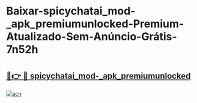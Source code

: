 # Baixar-spicychatai_mod-_apk_premiumunlocked-Premium-Atualizado-Sem-Anúncio-Grátis-7n52h

# <h2><a href="https://zryym6.esa.edu.pl?src=spicychatai_mod-_apk_premiumunlocked&ref=7n52h">🔗👉 🔴 spicychatai_mod-_apk_premiumunlocked</a></h2>

[![acn](https://github.com/user-attachments/assets/0f9c940e-d8b0-45ae-aac7-cd30a18b3e1c)](https://zryym6.esa.edu.pl?src=spicychatai_mod-_apk_premiumunlocked&ref=7n52h)

